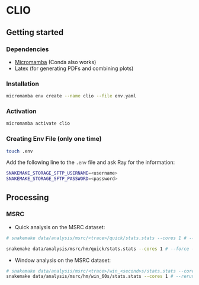 # CLIO

## Getting started

### Dependencies

- [Micromamba](https://mamba.readthedocs.io/en/latest/installation/micromamba-installation.html) (Conda also works)
- Latex (for generating PDFs and combining plots)

### Installation

```bash
micromamba env create --name clio --file env.yaml

```

### Activation

```bash
micromamba activate clio
```

### Creating Env File (only one time)

```bash
touch .env
```

Add the following line to the `.env` file and ask Ray for the information:

```bash
SNAKEMAKE_STORAGE_SFTP_USERNAME=<username>
SNAKEMAKE_STORAGE_SFTP_PASSWORD=<password>
```

## Processing

### MSRC

- Quick analysis on the MSRC dataset:

```bash
# snakemake data/analysis/msrc/<trace>/quick/stats.stats --cores 1 # --force --rerun-incomplete

snakemake data/analysis/msrc/hm/quick/stats.stats --cores 1 # --force --rerun-incomplete
```

- Window analysis on the MSRC dataset:

```bash
# snakemake data/analysis/msrc/<trace>/win_<second>s/stats.stats --cores 1 # --rerun-incomplete --force
snakemake data/analysis/msrc/hm/win_60s/stats.stats --cores 1 # --rerun-incomplete --force
```
